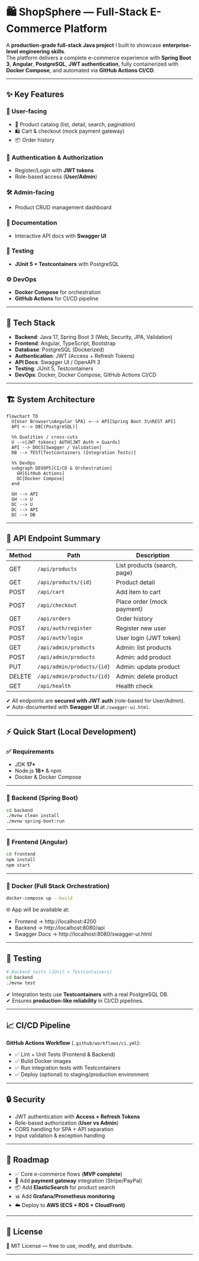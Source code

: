 # 🛍️ ShopSphere — Full-Stack E-Commerce Platform

A **production-grade full-stack Java project** I built to showcase **enterprise-level engineering skills**.  
The platform delivers a complete e-commerce experience with **Spring Boot 3**, **Angular**, **PostgreSQL**, **JWT authentication**, fully containerized with **Docker Compose**, and automated via **GitHub Actions CI/CD**.

---

## ✨ Key Features

### 👤 User-facing
- 🛒 Product catalog (list, detail, search, pagination)  
- 🛍️ Cart & checkout (mock payment gateway)  
- 📦 Order history  

### 🔐 Authentication & Authorization
- Register/Login with **JWT tokens**  
- Role-based access (**User/Admin**)  

### 🛠️ Admin-facing
- Product CRUD management dashboard  

### 📑 Documentation
- Interactive API docs with **Swagger UI**  

### 🧪 Testing
- **JUnit 5 + Testcontainers** with PostgreSQL  

### ⚙️ DevOps
- **Docker Compose** for orchestration  
- **GitHub Actions** for CI/CD pipeline  

---

## 🧰 Tech Stack

- **Backend**: Java 17, Spring Boot 3 (Web, Security, JPA, Validation)  
- **Frontend**: Angular, TypeScript, Bootstrap  
- **Database**: PostgreSQL (Dockerized)  
- **Authentication**: JWT (Access + Refresh Tokens)  
- **API Docs**: Swagger UI / OpenAPI 3  
- **Testing**: JUnit 5, Testcontainers  
- **DevOps**: Docker, Docker Compose, GitHub Actions CI/CD  

---

## 🏗️ System Architecture


```mermaid
flowchart TD
  U[User Browser\nAngular SPA] <--> API[Spring Boot 3\nREST API]
  API <--> DB[(PostgreSQL)]

  %% Qualities / cross-cuts
  U -->|JWT tokens| AUTH[JWT Auth + Guards]
  API --> DOCS[Swagger / Validation]
  DB --> TEST[Testcontainers (Integration Tests)]

  %% DevOps
  subgraph DEVOPS[CI/CD & Orchestration]
    GH[GitHub Actions]
    DC[Docker Compose]
  end

  GH --> API
  GH --> U
  DC --> U
  DC --> API
  DC --> DB

```

---

## 🔌 API Endpoint Summary

| Method | Path                        | Description             |
|--------|-----------------------------|-------------------------|
| GET    | `/api/products`             | List products (search, page) |
| GET    | `/api/products/{id}`        | Product detail          |
| POST   | `/api/cart`                 | Add item to cart        |
| POST   | `/api/checkout`             | Place order (mock payment) |
| GET    | `/api/orders`               | Order history           |
| POST   | `/api/auth/register`        | Register new user       |
| POST   | `/api/auth/login`           | User login (JWT token)  |
| GET    | `/api/admin/products`       | Admin: list products    |
| POST   | `/api/admin/products`       | Admin: add product      |
| PUT    | `/api/admin/products/{id}`  | Admin: update product   |
| DELETE | `/api/admin/products/{id}`  | Admin: delete product   |
| GET    | `/api/health`               | Health check            |

✔ All endpoints are **secured with JWT auth** (role-based for User/Admin).  
✔ Auto-documented with **Swagger UI** at `/swagger-ui.html`.  

---

## ⚡ Quick Start (Local Development)

### ✅ Requirements
- JDK **17+**  
- Node.js **18+** & npm  
- Docker & Docker Compose  

---

### 🔹 Backend (Spring Boot)

```bash
cd backend
./mvnw clean install
./mvnw spring-boot:run
```

---

### 🔹 Frontend (Angular)

```bash
cd frontend
npm install
npm start
```

---

### 🔹 Docker (Full Stack Orchestration)

```bash
docker-compose up --build
```

🌐 App will be available at:  
- Frontend → http://localhost:4200  
- Backend → http://localhost:8080/api  
- Swagger Docs → http://localhost:8080/swagger-ui.html  

---

## 🧪 Testing

```bash
# Backend tests (JUnit + Testcontainers)
cd backend
./mvnw test
```

✔ Integration tests use **Testcontainers** with a real PostgreSQL DB.  
✔ Ensures **production-like reliability** in CI/CD pipelines.  

---

## 📈 CI/CD Pipeline

**GitHub Actions Workflow** (`.github/workflows/ci.yml`):  

- ✅ Lint + Unit Tests (Frontend & Backend)  
- ✅ Build Docker images  
- ✅ Run integration tests with Testcontainers  
- ✅ Deploy (optional) to staging/production environment  

---

## 🔒 Security

- JWT authentication with **Access + Refresh Tokens**  
- Role-based authorization (**User vs Admin**)  
- CORS handling for SPA + API separation  
- Input validation & exception handling  

---

## 🧭 Roadmap

- ✅ Core e-commerce flows (**MVP complete**)  
- 🚀 Add **payment gateway** integration (Stripe/PayPal)  
- 📦 Add **ElasticSearch** for product search  
- 📊 Add **Grafana/Prometheus monitoring**  
- ☁️ Deploy to **AWS (ECS + RDS + CloudFront)**  

---

## 📄 License

📜 MIT License — free to use, modify, and distribute.  

---
